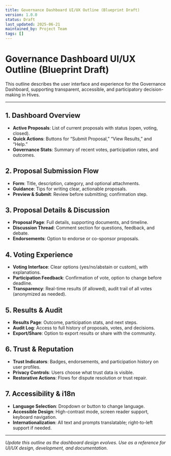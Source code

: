 ```yaml
---
title: Governance Dashboard UI/UX Outline (Blueprint Draft)
version: 1.0.0
status: Draft
last_updated: 2025-06-21
maintained_by: Project Team
tags: []
---
```


# Governance Dashboard UI/UX Outline (Blueprint Draft)

This outline describes the user interface and experience for the Governance Dashboard, supporting transparent, accessible, and participatory decision-making in Hives.

---

## 1. Dashboard Overview
- **Active Proposals**: List of current proposals with status (open, voting, closed).
- **Quick Actions**: Buttons for “Submit Proposal,” “View Results,” and “Help.”
- **Governance Stats**: Summary of recent votes, participation rates, and outcomes.

## 2. Proposal Submission Flow
- **Form**: Title, description, category, and optional attachments.
- **Guidance**: Tips for writing clear, actionable proposals.
- **Preview & Submit**: Review before submitting; confirmation step.

## 3. Proposal Details & Discussion
- **Proposal Page**: Full details, supporting documents, and timeline.
- **Discussion Thread**: Comment section for questions, feedback, and debate.
- **Endorsements**: Option to endorse or co-sponsor proposals.

## 4. Voting Experience
- **Voting Interface**: Clear options (yes/no/abstain or custom), with explanations.
- **Participation Feedback**: Confirmation of vote, option to change before deadline.
- **Transparency**: Real-time results (if allowed), audit trail of all votes (anonymized as needed).

## 5. Results & Audit
- **Results Page**: Outcome, participation stats, and next steps.
- **Audit Log**: Access to full history of proposals, votes, and decisions.
- **Export/Share**: Option to export results or share with the community.

## 6. Trust & Reputation
- **Trust Indicators**: Badges, endorsements, and participation history on user profiles.
- **Privacy Controls**: Users choose what trust data is visible.
- **Restorative Actions**: Flows for dispute resolution or trust repair.

## 7. Accessibility & i18n
- **Language Selection**: Dropdown or button to change language.
- **Accessible Design**: High-contrast mode, screen reader support, keyboard navigation.
- **Internationalization**: All text and prompts translatable; right-to-left support if needed.

---

*Update this outline as the dashboard design evolves. Use as a reference for UI/UX design, development, and documentation.*
